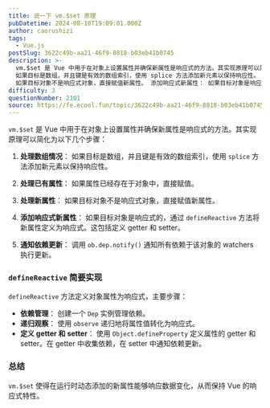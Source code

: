 ```yaml
---
title: 说一下 vm.$set 原理
pubDatetime: 2024-08-10T19:09:01.000Z
author: caorushizi
tags:
  - Vue.js
postSlug: 3622c49b-aa21-46f9-8818-b03eb41b0745
description: >-
  vm.$set 是 Vue 中用于在对象上设置属性并确保新属性是响应式的方法。其实现原理可以简化为以下几个步骤： 处理数组情况：
  如果目标是数组，并且键是有效的数组索引，使用 splice 方法添加新元素以保持响应性。 处理已有属性： 如果属性已经存在于对象中，直接赋值。 处理新属性：
  如果目标对象不是响应式对象，直接赋值新属性。 添加响应式新属性： 如果目标对象是响应式的，通过 defineRe
difficulty: 3
questionNumber: 2101
source: https://fe.ecool.fun/topic/3622c49b-aa21-46f9-8818-b03eb41b0745
---
```


`vm.$set` 是 Vue 中用于在对象上设置属性并确保新属性是响应式的方法。其实现原理可以简化为以下几个步骤：

1. **处理数组情况**：
   如果目标是数组，并且键是有效的数组索引，使用 `splice` 方法添加新元素以保持响应性。

2. **处理已有属性**：
   如果属性已经存在于对象中，直接赋值。

3. **处理新属性**：
   如果目标对象不是响应式对象，直接赋值新属性。

4. **添加响应式新属性**：
   如果目标对象是响应式的，通过 `defineReactive` 方法将新属性定义为响应式。这包括定义 getter 和 setter。

5. **通知依赖更新**：
   调用 `ob.dep.notify()` 通知所有依赖于该对象的 watchers 执行更新。

### `defineReactive` 简要实现

`defineReactive` 方法定义对象属性为响应式，主要步骤：

- **依赖管理**：
  创建一个 `Dep` 实例管理依赖。
- **递归观察**：
  使用 `observe` 递归地将属性值转化为响应式。
- **定义 getter 和 setter**：
  使用 `Object.defineProperty` 定义属性的 getter 和 setter。在 getter 中收集依赖，在 setter 中通知依赖更新。

### 总结

`vm.$set` 使得在运行时动态添加的新属性能够响应数据变化，从而保持 Vue 的响应式特性。
